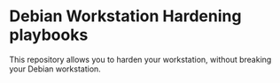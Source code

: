 # Debian Workstation Hardening playbooks

This repository allows you to harden your workstation, without breaking your Debian workstation.
